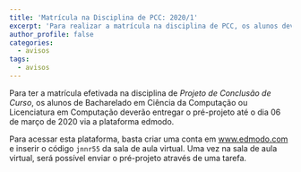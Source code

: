 ```yaml
---
title: 'Matrícula na Disciplina de PCC: 2020/1'
excerpt: 'Para realizar a matrícula na disciplina de PCC, os alunos deverão entregar o pré-projeto até o dia 06 via plataforma edmodo.'
author_profile: false
categories:
  - avisos
tags:
  - avisos
---
```


Para ter a matrícula efetivada na disciplina de *Projeto de Conclusão de Curso*, os alunos de Bacharelado em Ciência da Computação ou Licenciatura em Computação deverão entregar o pré-projeto até o dia 06 de março de 2020 via a plataforma edmodo.

Para acessar esta plataforma, basta criar uma conta em www.edmodo.com e inserir o código `jnnr55` da sala de aula virtual.
Uma vez na sala de aula virtual, será possível enviar o pré-projeto através de uma tarefa.
